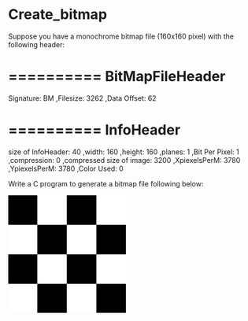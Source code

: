 # Create_bitmap

Suppose you have a monochrome bitmap file (160x160 pixel) with the following header:

==========
BitMapFileHeader
==========
Signature: BM ,Filesize: 3262 ,Data Offset: 62

==========
InfoHeader
==========
size of InfoHeader: 40 ,width: 160 ,height: 160 ,planes: 1
,Bit Per Pixel: 1 ,compression: 0 ,compressed size of image: 3200
,XpiexelsPerM: 3780 ,YpiexelsPerM: 3780 ,Color Used: 0

Write a C program to generate a bitmap file following below:

![image](https://github.com/percentwei/Create_bitmap/blob/master/picture.png)
